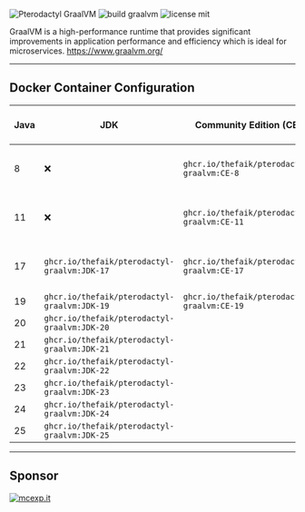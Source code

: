 ![Pterodactyl GraalVM](https://user-images.githubusercontent.com/18230443/209179431-6adf6e6c-09fd-4501-b420-90c5b1dd09e1.jpg)
![build graalvm](https://github.com/tommasobenatti/pterodactyl-graalvm/actions/workflows/docker-image.yml/badge.svg)
![license mit](https://img.shields.io/badge/license-MIT-green)

GraalVM is a high-performance runtime that provides significant improvements in application performance and efficiency which is ideal for microservices. https://www.graalvm.org/

___

## Docker Container Configuration

| Java | JDK                                        	     | Community Edition (CE)                             | Enterprise Edition (EE)         |
|------|-----------------------------------------------------|----------------------------------------------------|---------------------------------|
| 8    | ❌                                                  | `ghcr.io/thefaik/pterodactyl-graalvm:CE-8`  | (Not available at the moment)  |
| 11   | ❌                                                  | `ghcr.io/thefaik/pterodactyl-graalvm:CE-11` | (Not available at the moment)  |
| 17   | `ghcr.io/thefaik/pterodactyl-graalvm:JDK-17` | `ghcr.io/thefaik/pterodactyl-graalvm:CE-17` | (Not available at the moment)   |
| 19   | `ghcr.io/thefaik/pterodactyl-graalvm:JDK-19` | `ghcr.io/thefaik/pterodactyl-graalvm:CE-19` | ❌                             |
| 20   | `ghcr.io/thefaik/pterodactyl-graalvm:JDK-20` |                                                    | ❌                             |
| 21   | `ghcr.io/thefaik/pterodactyl-graalvm:JDK-21` |                                                    | ❌                             |
| 22   | `ghcr.io/thefaik/pterodactyl-graalvm:JDK-22` |                                                    | ❌                             |
| 23   | `ghcr.io/thefaik/pterodactyl-graalvm:JDK-23` |                                                    | ❌                             |
| 24   | `ghcr.io/thefaik/pterodactyl-graalvm:JDK-24` |                                                    | ❌                             |
| 25   | `ghcr.io/thefaik/pterodactyl-graalvm:JDK-25` |                                                    | ❌                             |

___

## Sponsor

[![mcexp.it](https://mcexp.it/uploads/4959ce8d9d36173b758cc40f9d516e52e9fbbe67logo.webp)](https://mcexp.it)
